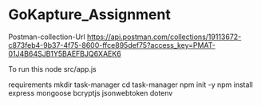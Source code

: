 # GoKapture_Assignment

Postman-collection-Url
https://api.postman.com/collections/19113672-c873feb4-9b37-4f75-8600-ffce895def75?access_key=PMAT-01J4B64SJB1Y5BAEFBJQ6XAEK6


To run this 
node src/app.js 

requirements
mkdir task-manager
cd task-manager
npm init -y
npm install express mongoose bcryptjs jsonwebtoken dotenv
